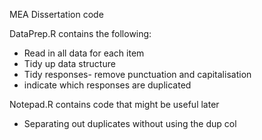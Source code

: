  MEA
Dissertation code

DataPrep.R contains the following:
* Read in all data for each item
* Tidy up data structure
* Tidy responses- remove punctuation and capitalisation
* indicate which responses are duplicated


Notepad.R contains code that might be useful later
* Separating out duplicates without using the dup col


